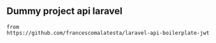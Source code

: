 ## Dummy project api laravel

```
from
https://github.com/francescomalatesta/laravel-api-boilerplate-jwt
```
